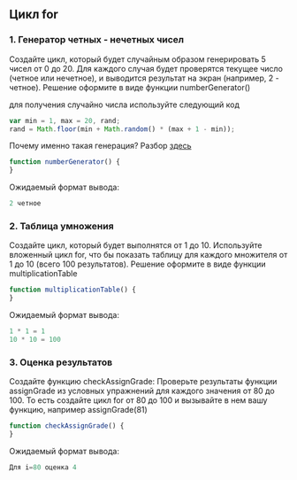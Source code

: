 ## Цикл for

### 1. Генератор четных - нечетных чисел

Создайте цикл, который будет случайным образом генерировать 5 чисел от 0 до 20.
Для каждого случая будет проверятся текущее число (четное или нечетное), и выводится результат на экран (например, 2 - четное).
Решение оформите в виде функции numberGenerator()

для получения случайно числа используйте следующий код

```javascript
var min = 1, max = 20, rand;
rand = Math.floor(min + Math.random() * (max + 1 - min));
```

Почему именно такая генерация? Разбор [здесь](https://learn.javascript.ru/task/random-int-min-max)


```javascript
function numberGenerator() {
}
```

Ожидаемый формат вывода:
```javascript
2 четное
```

### 2. Таблица умножения

Создайте цикл, который будет выполнятся от 1 до 10.
Используйте вложенный цикл for, что бы показать таблицу для каждого множителя от 1 до 10 (всего 100 результатов).
Решение оформите в виде функции multiplicationTable

```javascript
function multiplicationTable() {
}
```

Ожидаемый формат вывода:
```javascript
1 * 1 = 1
10 * 10 = 100
```

### 3. Оценка результатов

Cоздайте функцию checkAssignGrade:
Проверьте результаты функции assignGrade из условных упражнений для каждого значения от 80 до 100.
То есть создайте цикл for от 80 до 100 и вызывайте в нем вашу функцию, например assignGrade(81)

```javascript
function checkAssignGrade() {
}
```

Ожидаемый формат вывода:
```javascript
Для i=80 оценка 4
```
